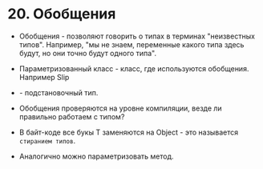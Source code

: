 # 20. Обобщения

* Обобщения - позволяют говорить о типах в терминах "неизвестных типов". Например, "мы не знаем, переменные какого типа здесь будут, но они точно будут одного типа".

* Параметризованный класс - класс, где используются обобщения. Например Slip<T>

* <T> - подстановочный тип.

* Обобщения проверяются на уровне компиляции, везде ли правильно работаем с типом?

* В байт-коде все букы T заменяются на Object - это называется `стиранием типов`.  

* Аналогично можно параметризовать метод.